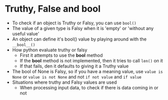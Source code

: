 # Truthy, False and bool
* To check if an object is Truthy or Falsy, you can use `bool()` 
* The value of a given type is Falsy when it is 'empty' or 'without any useful value'
* An object can define it's bool() value by playing around with the `__bool__()`
* How python evaluate truthy or falsy
  * First it attempts to use the __bool__ method
  * If the __bool__ method is not implemented, then it tries to call `len()` on it
  * If that fails, den it defaults to giving it a Truthy value
* The bool of None is Falsy, so if you have a meaning value, use `value is None` or `value is not None` and not `if not value` and `if value`
* Situations where truthy and Falsy values are used
  * When processing input data, to check if there is data coming in or not